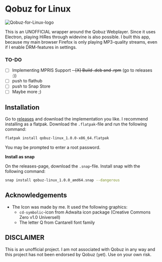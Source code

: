 # Qobuz for Linux
![Qobuz-for-Linux-logo](https://raw.githubusercontent.com/mattipunkt/qobuz-linux/a1c4e8fddd63a4b899955c36aa9c55c75020d73c/build/icons/128x128.png)

This is an UNOFFICIAL wrapper around the Qobuz Webplayer. Since it uses Electron, playing HiRes through widevine is also possible.
I built this app, because my main browser Firefox is only playing MP3-quality streams, even if I enable DRM-features in settings.

### TO-DO
- [ ] Implementing MPRIS Support
~~- [X] Build .deb and .rpm~~ (go to releases :))
- [ ] push to flathub
- [ ] push to Snap Store
- [ ] Maybe more ;)

## Installation
Go to [releases](https://github.com/mattipunkt/qobuz-linux/releases) and download the implementation you like.
I recommend installing as a flatpak. Download the `.flatpak`-file and run the following command:
```bash
flatpak install qobuz-linux_1.0.0-x86_64.flatpak
```
You may be prompted to enter a root password.

**Install as snap**

On the releases-page, download the `.snap`-file. Install snap with the following command:
```bash
snap install qobuz-linux_1.0.0_amd64.snap --dangerous
```



## Acknowledgements
- The Icon was made by me. It used the following graphics:
    - `cd-symbolic`-icon from Adwaita icon package (Creative Commons Zero v1.0 Universell)
    - The letter Q from Cantarell font family


## DISCLAIMER
This is an unofficial project. I am not associated with Qobuz in any way and this project has not been endorsed by Qobuz (yet).
Use on your own risk.
